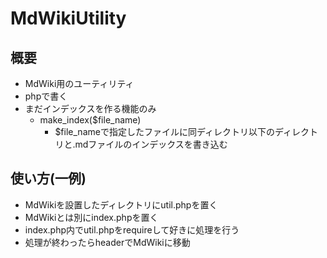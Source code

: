 # MdWikiUtility

## 概要
- MdWiki用のユーティリティ
- phpで書く
- まだインデックスを作る機能のみ
  + make_index($file_name)
    - $file_nameで指定したファイルに同ディレクトリ以下のディレクトリと.mdファイルのインデックスを書き込む

## 使い方(一例)
- MdWikiを設置したディレクトリにutil.phpを置く
- MdWikiとは別にindex.phpを置く
- index.php内でutil.phpをrequireして好きに処理を行う
- 処理が終わったらheaderでMdWikiに移動
